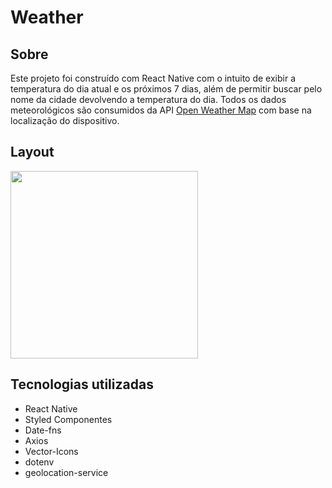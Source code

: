 # Weather

## Sobre
Este projeto foi construído com React Native com o intuito de exibir a temperatura do dia atual e os próximos 7 dias, além de permitir buscar pelo nome da cidade devolvendo a temperatura do dia. Todos os dados meteorológicos são consumidos da API [Open Weather Map]('https://openweathermap.org/') com base na localização do dispositivo.
## Layout 

<img width="300" src="https://raw.githubusercontent.com/wagnerSfarias/weather/main/src/assets/weather.gif">


## Tecnologias utilizadas
- React Native
- Styled Componentes
- Date-fns
- Axios
- Vector-Icons
- dotenv
- geolocation-service
